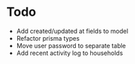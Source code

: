 # Todo

- Add created/updated at fields to model
- Refactor prisma types
- Move user password to separate table
- Add recent activity log to households
